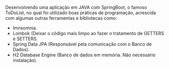 Desenvolvendo uma aplicação em JAVA com SpringBoot, o famoso ToDoList, no qual foi utilizado boas práticas de programação, acrescida com algumas outras ferramentas e bibliotecas como:
- Imnsomnia.
- Lombok (Deixar o código mais limpo ao fazer o tratamento de GETTERS e SETTERS.
- Spring Data JPA (Responsável pela comunicação com o Banco de Dados).
- H2 Database Engine (Banco de dados em memória. Não necessário instalação).
